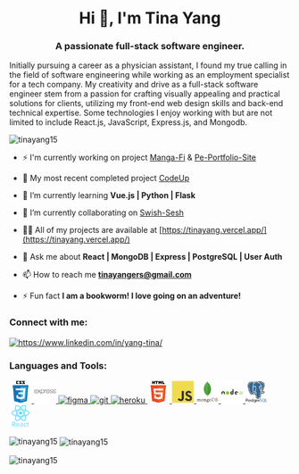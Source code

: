 <h1 align="center">Hi 👋, I'm Tina Yang</h1>
<h3 align="center">A passionate full-stack software engineer.</h3>

Initially pursuing a career as a physician assistant, I found my true calling in the field of software engineering while working as an employment specialist for a tech company. My creativity and drive as a full-stack software engineer stem from a passion for crafting visually appealing and practical solutions for clients, utilizing my front-end web design skills and back-end technical expertise. Some technologies I enjoy working with but are not limited to include React.js, JavaScript, Express.js, and Mongodb. 

<p align="left"> <img src="https://komarev.com/ghpvc/?username=tinayang15&label=Profile%20views&color=0e75b6&style=flat" alt="tinayang15" /> </p>

- ⚡ I'm currently working on project [Manga-Fi](https://github.com/tinayang15/Manga-Fi) & [Pe-Portfolio-Site](http://yangtina.duckdns.org:5000/)

- 🔭 My most recent completed project [CodeUp](https://github.com/fuentesdominic/CodeUp)

- 🌱 I’m currently learning **Vue.js | Python | Flask**

- 👯 I’m currently collaborating on [Swish-Sesh](https://github.com/mannyaalonso/swish-sesh)

- 👨‍💻 All of my projects are available at [https://tinayang.vercel.app/](https://tinayang.vercel.app/)

- 💬 Ask me about **React | MongoDB | Express | PostgreSQL | User Auth**

- 📫 How to reach me **tinayangers@gmail.com**

- ⚡ Fun fact **I am a bookworm! I love going on an adventure!**

<h3 align="left">Connect with me:</h3>
<p align="left">
<a href="https://linkedin.com/in/https://www.linkedin.com/in/yang-tina/" target="blank"><img align="center" src="https://raw.githubusercontent.com/rahuldkjain/github-profile-readme-generator/master/src/images/icons/Social/linked-in-alt.svg" alt="https://www.linkedin.com/in/yang-tina/" height="30" width="40" /></a>
</p>

<h3 align="left">Languages and Tools:</h3>
<p align="left"> <a href="https://www.w3schools.com/css/" target="_blank" rel="noreferrer"> <img src="https://raw.githubusercontent.com/devicons/devicon/master/icons/css3/css3-original-wordmark.svg" alt="css3" width="40" height="40"/> </a> <a href="https://expressjs.com" target="_blank" rel="noreferrer"> <img src="https://raw.githubusercontent.com/devicons/devicon/master/icons/express/express-original-wordmark.svg" alt="express" width="40" height="40"/> </a> <a href="https://www.figma.com/" target="_blank" rel="noreferrer"> <img src="https://www.vectorlogo.zone/logos/figma/figma-icon.svg" alt="figma" width="40" height="40"/> </a> <a href="https://git-scm.com/" target="_blank" rel="noreferrer"> <img src="https://www.vectorlogo.zone/logos/git-scm/git-scm-icon.svg" alt="git" width="40" height="40"/> </a> <a href="https://heroku.com" target="_blank" rel="noreferrer"> <img src="https://www.vectorlogo.zone/logos/heroku/heroku-icon.svg" alt="heroku" width="40" height="40"/> </a> <a href="https://www.w3.org/html/" target="_blank" rel="noreferrer"> <img src="https://raw.githubusercontent.com/devicons/devicon/master/icons/html5/html5-original-wordmark.svg" alt="html5" width="40" height="40"/> </a> <a href="https://developer.mozilla.org/en-US/docs/Web/JavaScript" target="_blank" rel="noreferrer"> <img src="https://raw.githubusercontent.com/devicons/devicon/master/icons/javascript/javascript-original.svg" alt="javascript" width="40" height="40"/> </a> <a href="https://www.mongodb.com/" target="_blank" rel="noreferrer"> <img src="https://raw.githubusercontent.com/devicons/devicon/master/icons/mongodb/mongodb-original-wordmark.svg" alt="mongodb" width="40" height="40"/> </a> <a href="https://nodejs.org" target="_blank" rel="noreferrer"> <img src="https://raw.githubusercontent.com/devicons/devicon/master/icons/nodejs/nodejs-original-wordmark.svg" alt="nodejs" width="40" height="40"/> </a> <a href="https://www.postgresql.org" target="_blank" rel="noreferrer"> <img src="https://raw.githubusercontent.com/devicons/devicon/master/icons/postgresql/postgresql-original-wordmark.svg" alt="postgresql" width="40" height="40"/> </a> <a href="https://reactjs.org/" target="_blank" rel="noreferrer"> <img src="https://raw.githubusercontent.com/devicons/devicon/master/icons/react/react-original-wordmark.svg" alt="react" width="40" height="40"/> </a> </p>

<p><img align="left" src="https://github-readme-stats.vercel.app/api/top-langs?username=tinayang15&show_icons=true&locale=en&layout=compact" alt="tinayang15" /></p>

<p>&nbsp;<img align="center" src="https://github-readme-stats.vercel.app/api?username=tinayang15&show_icons=true&locale=en" alt="tinayang15" /></p>

<p><img align="center" src="https://github-readme-streak-stats.herokuapp.com/?user=tinayang15&" alt="tinayang15" /></p>
